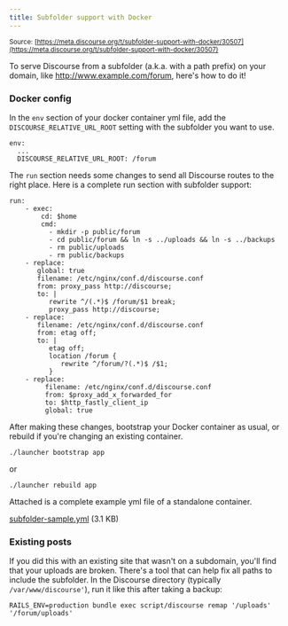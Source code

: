 ```yaml
---
title: Subfolder support with Docker
---
```


<small class="documentation-source">Source: [https://meta.discourse.org/t/subfolder-support-with-docker/30507](https://meta.discourse.org/t/subfolder-support-with-docker/30507)</small>

To serve Discourse from a subfolder (a.k.a. with a path prefix) on your domain, like http://www.example.com/forum, here's how to do it!

### Docker config

In the `env` section of your docker container yml file, add the `DISCOURSE_RELATIVE_URL_ROOT` setting with the subfolder you want to use.

```
env:
  ...
  DISCOURSE_RELATIVE_URL_ROOT: /forum
```

The `run` section needs some changes to send all Discourse routes to the right place. Here is a complete run section with subfolder support:

```
run:
    - exec:
        cd: $home
        cmd:
          - mkdir -p public/forum
          - cd public/forum && ln -s ../uploads && ln -s ../backups
          - rm public/uploads
          - rm public/backups
    - replace:
       global: true
       filename: /etc/nginx/conf.d/discourse.conf
       from: proxy_pass http://discourse;
       to: |
          rewrite ^/(.*)$ /forum/$1 break;
          proxy_pass http://discourse;
    - replace:
       filename: /etc/nginx/conf.d/discourse.conf
       from: etag off;
       to: |
          etag off;
          location /forum {
             rewrite ^/forum/?(.*)$ /$1;
          }
    - replace:
         filename: /etc/nginx/conf.d/discourse.conf
         from: $proxy_add_x_forwarded_for
         to: $http_fastly_client_ip
         global: true
```

After making these changes, bootstrap your Docker container as usual, or rebuild if you're changing an existing container.

```
./launcher bootstrap app
```

or

```
./launcher rebuild app
```

Attached is a complete example yml file of a standalone container.

<a class="attachment" href="//discourse-meta.s3-us-west-1.amazonaws.com/original/3X/5/c/5c3b3c1f3c120f9a909eb719d3d8bd7b6a8976e0.yml">subfolder-sample.yml</a> (3.1 KB)

### Existing posts

If you did this with an existing site that wasn't on a subdomain, you'll find that your uploads are broken. There's a tool that can help fix all paths to include the subfolder. In the Discourse directory (typically `/var/www/discourse'`), run it like this after taking a backup:

```
RAILS_ENV=production bundle exec script/discourse remap '/uploads' '/forum/uploads'
```

